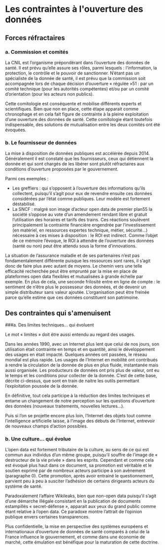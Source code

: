 # Les contraintes à l'ouverture des données

## Forces réfractaires

### a. Commission et comités

La CNIL est l’organisme prépondérant dans l’ouverture des données de santé. Il est prévu qu’elle assure ses rôles, parmi lesquels : l’information, la protection, le contrôle et le pouvoir de sanctionner.N’étant pas un spécialiste de la donnée de santé, il est prévu que la commission soit accompagnée lors de chaque décision d’ouverture « régulée »51 : par un comité technique (pour les autorités compétentes) et/ou par un comité d’orientation (pour les acteurs non publics).
Cette comitologie est conséquente et mobilise différents experts et scientifiques. Bien que non en place, cette étape apparait comme chronophage et en cela fait figure de contrainte à la pleine exploitation d’une ouverture des données de santé. Cette comitologie étant toutefois indispensable, des solutions de mutualisation entre les deux comités ont été évoquées.

### b. Le fournisseur de données

La mise à disposition de données publiques est accélérée depuis 2014. Généralement il est constaté que les fournisseurs, ceux qui détiennent la donnée et qui sont chargés de les libérer sont plutôt réfractaires aux conditions d’ouverture proposées par le gouvernement. 

Parmi ces exemples :
- Les greffiers : qui s’opposent à l’ouverture des informations qu’ils collectent, puisqu’il s’agit pour eux de revendre ensuite ces données considérées par l’état comme publiques. Leur modèle est fortement déstabilisé.- La SNCF : malgré son image d’acteur open data de premier plan55 la société s’oppose au vote d’un amendement rendant libre et gratuit l’utilisation des horaires et tarifs des trains.Ces réactions soulèvent principalement la contrainte financière engendrée par l’investissement (en matériel, en ressources expertes technique, métier, sécurité...) nécessaire à ces mises à disposition : le ROI est indirect. Comme l’objet de ce mémoire l’évoque, le ROI à attendre de l’ouverture des données (santé ou non) peut être attendu sous la forme d’innovations.La situation de l’assurance maladie et de ses partenaires n’est pas fondamentalement différente puisque les ressources sont rares, il s’agit donc de faire plus avec autant de moyens. Le chemin vers une telle efficacité recherchée peut être emprunté par la mise en place de plateformes open data flexibles et mutualisées à grande échelle par exemple.En plus de cela, une seconde frilosité entre en ligne de compte : le sentiment de n’être plus le possesseur des données, et de devenir un simple distributeur sans valeur ajoutée. L’organisation peut être freinée parce qu’elle estime que ces données constituent son patrimoine.

## Des contraintes qui s'amenuisent

###a. Des limites techniques... qui évoluent

Le mot « limites » doit être aussi entendu au regard des usages.

Dans les années 1990, avec un Internet plus lent que celui de nos jours, son utilisation était contrainte en temps et en quantité, ainsi le développement des usages en était impacté. Quelques années ont passées, le réseau mondial est plus rapide. Les usages de l’Internet en mobilité ont contribués à rendre la circulation de la donnée de plus en plus fluide, instantanée mais aussi organisée. Les producteurs de données ont pris plus de valeur, ont eu le temps et les conditions pour collecter de la donnée.C’est de cette base, décrite ci-dessus, que sont en train de naitre les outils permettant l’exploitation poussée de la donnée.En définitive, tout cela participe à la réduction des limites techniques et entame un changement de notre perception sur les questions d’ouverture des données (nouveaux traitements, nouvelles lectures...).
Puis si l’on se projette encore plus loin, l’Internet des objets tout comme l’intelligence artificielle laisse, à l’image des débuts de l’Internet, entrevoir de nouveaux champs d’action possibles.
### b. Une culture... qui évolueL’open data est fortement tributaire de la culture, au sens de ce qui est commun aux individus d’un même groupe, puisqu’il souffre de l’image de « destructeur de la vie privée » dans les esprits.Cependant et comme cela est évoqué plus haut dans ce document, sa promotion est véritable et le soutien exprimé par de nombreux acteurs participe à son avènement (paragraphe 0). Cette promotion, après avoir entrainé le questionnement, parvient peu à peu à susciter l’adhésion de certains dirigeants acteurs du système de santé.
Paradoxalement l’affaire Wikileaks, bien que non-open data puisqu’il s’agit d’une démarche illégale consistant en la publication de documents estampillés « secret-défense », apparait aux yeux du grand public comme étant relative à l’open data. Ce paradoxe montre l’attrait de l’opinion publique envers certaines transparences.Plus confidentielle, la mise en perspective des systèmes européens et internationaux d’ouverture de données de santé comparés à celui de la France influence le gouvernement, et comme dans une économie de marché, cette émulation est bénéfique pour la maturation de cette doctrine.
